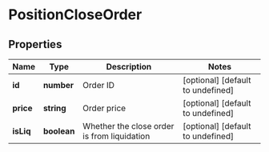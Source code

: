 # PositionCloseOrder

## Properties

Name | Type | Description | Notes
------------ | ------------- | ------------- | -------------
**id** | **number** | Order ID | [optional] [default to undefined]
**price** | **string** | Order price | [optional] [default to undefined]
**isLiq** | **boolean** | Whether the close order is from liquidation | [optional] [default to undefined]

